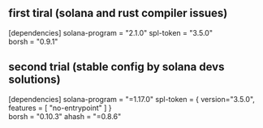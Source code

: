 ## first tiral (solana and rust compiler issues)

[dependencies]
solana-program = "2.1.0"
spl-token = "3.5.0"  
borsh = "0.9.1"

## second trial (stable config by solana devs solutions)

[dependencies]
solana-program = "=1.17.0"
spl-token = { version="3.5.0", features = [ "no-entrypoint" ] }  
borsh = "0.10.3"
ahash = "=0.8.6"
